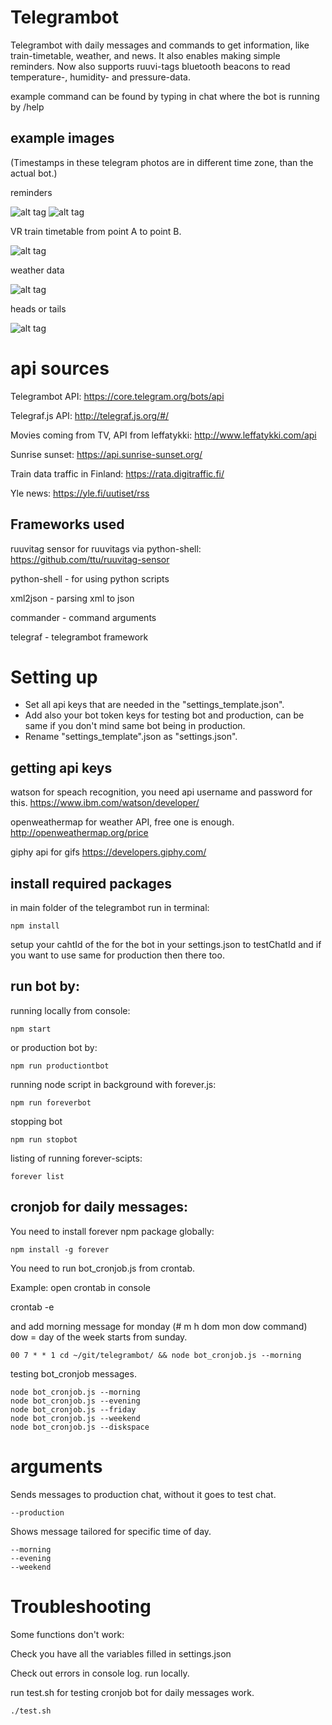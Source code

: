 # Telegrambot

Telegrambot with daily messages and commands to get information, like train-timetable, weather, and news. It also enables making simple reminders. Now also supports ruuvi-tags bluetooth beacons to read temperature-, humidity- and pressure-data.

example command can be found by typing in chat where the bot is running by /help

## example images

(Timestamps in these telegram photos are in different time zone, than the actual bot.)

reminders

![alt tag](https://github.com/Crare/telegrambot/blob/master/example_images/snip1.PNG)
![alt tag](https://github.com/Crare/telegrambot/blob/master/example_images/snip6.PNG)

VR train timetable from point A to point B.

![alt tag](https://github.com/Crare/telegrambot/blob/master/example_images/snip3.PNG)

weather data

![alt tag](https://github.com/Crare/telegrambot/blob/master/example_images/snip4.PNG)

heads or tails

![alt tag](https://github.com/Crare/telegrambot/blob/master/example_images/snip5.PNG)

# api sources

Telegrambot API: https://core.telegram.org/bots/api

Telegraf.js API: http://telegraf.js.org/#/

Movies coming from TV, API from leffatykki: http://www.leffatykki.com/api

Sunrise sunset: https://api.sunrise-sunset.org/

Train data traffic in Finland: https://rata.digitraffic.fi/

Yle news: https://yle.fi/uutiset/rss

## Frameworks used

ruuvitag sensor for ruuvitags via python-shell: https://github.com/ttu/ruuvitag-sensor

python-shell - for using python scripts

xml2json - parsing xml to json

commander - command arguments

telegraf - telegrambot framework

# Setting up

- Set all api keys that are needed in the "settings_template.json".
- Add also your bot token keys for testing bot and production, can be same if you don't mind same bot being in production.
- Rename "settings_template".json as "settings.json".

## getting api keys

watson for speach recognition, you need api username and password for this.
https://www.ibm.com/watson/developer/

openweathermap for weather API, free one is enough.
http://openweathermap.org/price

giphy api for gifs
https://developers.giphy.com/

## install required packages

in main folder of the telegrambot run in terminal:

    npm install

setup your cahtId of the for the bot in your settings.json to testChatId and if you want to use same for production then there too.

## run bot by:

running locally from console:

    npm start

or production bot by:

    npm run productiontbot

running node script in background with forever.js:

    npm run foreverbot

stopping bot

    npm run stopbot

listing of running forever-scipts:

    forever list

## cronjob for daily messages:

You need to install forever npm package globally:

    npm install -g forever

You need to run bot_cronjob.js from crontab.

Example: open crontab in console

crontab -e

and add morning message for monday (# m h dom mon dow command)
dow = day of the week starts from sunday.

    00 7 * * 1 cd ~/git/telegrambot/ && node bot_cronjob.js --morning

testing bot_cronjob messages.

    node bot_cronjob.js --morning
    node bot_cronjob.js --evening
    node bot_cronjob.js --friday
    node bot_cronjob.js --weekend
    node bot_cronjob.js --diskspace

# arguments

Sends messages to production chat, without it goes to test chat.

    --production

Shows message tailored for specific time of day.

    --morning
    --evening
    --weekend

# Troubleshooting

Some functions don't work:

Check you have all the variables filled in settings.json

Check out errors in console log. run locally.

run test.sh for testing cronjob bot for daily messages work.

    ./test.sh
